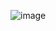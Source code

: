 ![image](https://user-images.githubusercontent.com/48249549/99481310-2eff0000-299d-11eb-8a82-99d1b3480f09.png)
